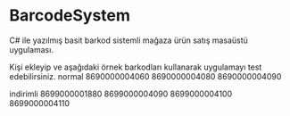 ﻿# BarcodeSystem
C# ile yazılmış basit barkod sistemli mağaza ürün satış masaüstü uygulaması.


Kişi ekleyip ve aşağıdaki örnek barkodları kullanarak uygulamayı test edebilirsiniz.
normal
8690000004060
8690000004080
8690000004090


indirimli
8699000001880
8699000004090
8699000004100
8699000004110
